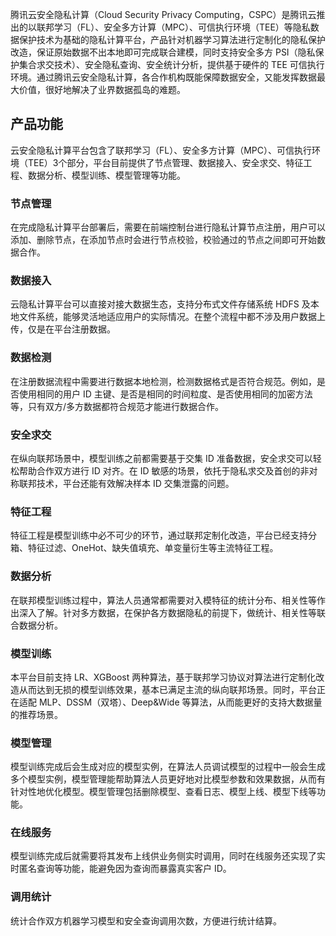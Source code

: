 腾讯云安全隐私计算（Cloud Security Privacy Computing，CSPC）是腾讯云推出的以联邦学习（FL）、安全多方计算（MPC）、可信执行环境（TEE）等隐私数据保护技术为基础的隐私计算平台，产品针对机器学习算法进行定制化的隐私保护改造，保证原始数据不出本地即可完成联合建模，同时支持安全多方 PSI（隐私保护集合求交技术）、安全隐私查询、安全统计分析，提供基于硬件的 TEE 可信执行环境。通过腾讯云安全隐私计算，各合作机构既能保障数据安全，又能发挥数据最大价值，很好地解决了业界数据孤岛的难题。


## 产品功能
云安全隐私计算平台包含了联邦学习（FL）、安全多方计算（MPC）、可信执行环境（TEE）3个部分，平台目前提供了节点管理、数据接入、安全求交、特征工程、数据分析、模型训练、模型管理等功能。

### 节点管理
在完成隐私计算平台部署后，需要在前端控制台进行隐私计算节点注册，用户可以添加、删除节点，在添加节点时会进行节点校验，校验通过的节点之间即可开始数据合作。

### 数据接入
云隐私计算平台可以直接对接大数据生态，支持分布式文件存储系统 HDFS 及本地文件系统，能够灵活地适应用户的实际情况。在整个流程中都不涉及用户数据上传，仅是在平台注册数据。

### 数据检测
在注册数据流程中需要进行数据本地检测，检测数据格式是否符合规范。例如，是否使用相同的用户 ID 主键、是否是相同的时间粒度、是否使用相同的加密方法等，只有双方/多方数据都符合规范才能进行数据合作。

### 安全求交
在纵向联邦场景中，模型训练之前都需要基于交集 ID 准备数据，安全求交可以轻松帮助合作双方进行 ID 对齐。在 ID 敏感的场景，依托于隐私求交及首创的非对称联邦技术，平台还能有效解决样本 ID 交集泄露的问题。

### 特征工程
特征工程是模型训练中必不可少的环节，通过联邦定制化改造，平台已经支持分箱、特征过滤、OneHot、缺失值填充、单变量衍生等主流特征工程。

### 数据分析
在联邦模型训练过程中，算法人员通常都需要对入模特征的统计分布、相关性等作出深入了解。针对多方数据，在保护各方数据隐私的前提下，做统计、相关性等联合数据分析。

### 模型训练
本平台目前支持 LR、XGBoost 两种算法，基于联邦学习协议对算法进行定制化改造从而达到无损的模型训练效果，基本已满足主流的纵向联邦场景。同时，平台正在适配 MLP、DSSM（双塔）、Deep&Wide 等算法，从而能更好的支持大数据量的推荐场景。

### 模型管理
模型训练完成后会生成对应的模型实例，在算法人员调试模型的过程中一般会生成多个模型实例，模型管理能帮助算法人员更好地对比模型参数和效果数据，从而有针对性地优化模型。模型管理包括删除模型、查看日志、模型上线、模型下线等功能。

### 在线服务
模型训练完成后就需要将其发布上线供业务侧实时调用，同时在线服务还实现了实时匿名查询等功能，能避免因为查询而暴露真实客户 ID。

### 调用统计
统计合作双方机器学习模型和安全查询调用次数，方便进行统计结算。
